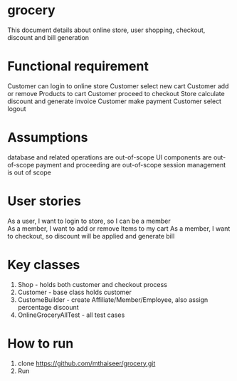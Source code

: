 # grocery

This document details about online store, user shopping, checkout, discount and bill generation 

# Functional requirement 

Customer can login to online store 
Customer select new cart
Customer add or remove Products to cart
Customer proceed to checkout 
Store calculate discount and generate invoice 
Customer make payment 
Customer select logout 

# Assumptions 
database and related operations are out-of-scope
UI components are out-of-scope
payment and proceeding are out-of-scope
session management is out of scope 


# User stories 
As a user, I want to login to store, so I can be a member  
As a member, I want to  add or remove Items to my cart 
As a member, I want to checkout, so discount will be applied and generate bill 

# Key classes
1. Shop - holds both customer and checkout process
2. Customer - base class holds customer 
3. CustomeBuilder - create Affiliate/Member/Employee, also assign percentage discount 
4. OnlineGroceryAllTest - all test cases

# How to run 
1. clone  https://github.com/mthaiseer/grocery.git
2. Run 



